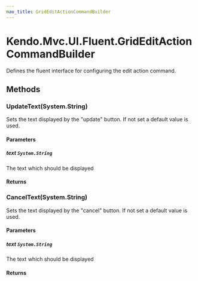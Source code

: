 ```yaml
---
nav_title: GridEditActionCommandBuilder
---
```


# Kendo.Mvc.UI.Fluent.GridEditActionCommandBuilder
Defines the fluent interface for configuring the edit action command.




## Methods


### UpdateText(System.String)
Sets the text displayed by the "update" button. If not set a default value is used.


#### Parameters

##### text `System.String`
The text which should be displayed



#### Returns




### CancelText(System.String)
Sets the text displayed by the "cancel" button. If not set a default value is used.


#### Parameters

##### text `System.String`
The text which should be displayed



#### Returns





